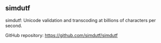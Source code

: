 ## simdutf

simdutf: Unicode validation and transcoding at billions of characters per second.

GitHub repository: https://github.com/simdutf/simdutf
